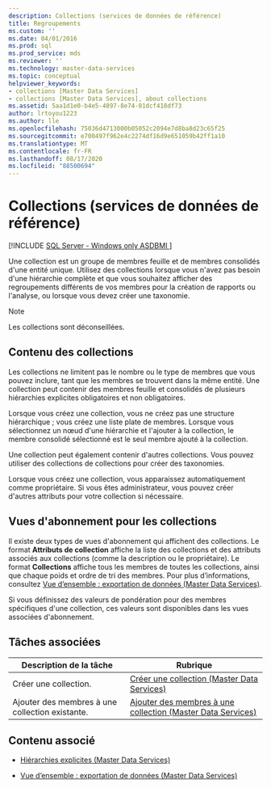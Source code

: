 ```yaml
---
description: Collections (services de données de référence)
title: Regroupements
ms.custom: ''
ms.date: 04/01/2016
ms.prod: sql
ms.prod_service: mds
ms.reviewer: ''
ms.technology: master-data-services
ms.topic: conceptual
helpviewer_keywords:
- collections [Master Data Services]
- collections [Master Data Services], about collections
ms.assetid: 5aa1d1e0-b4e5-4897-8e74-01dcf418df73
author: lrtoyou1223
ms.author: lle
ms.openlocfilehash: 75036d4713000b05052c2094e7d8ba8d23c65f25
ms.sourcegitcommit: e700497f962e4c2274df16d9e651059b42ff1a10
ms.translationtype: MT
ms.contentlocale: fr-FR
ms.lasthandoff: 08/17/2020
ms.locfileid: "88500694"
---
```

# <a name="collections-master-data-services"></a>Collections (services de données de référence)

[!INCLUDE [SQL Server - Windows only ASDBMI  ](../includes/applies-to-version/sql-windows-only-asdbmi.md)]

  Une collection est un groupe de membres feuille et de membres consolidés d'une entité unique. Utilisez des collections lorsque vous n'avez pas besoin d'une hiérarchie complète et que vous souhaitez afficher des regroupements différents de vos membres pour la création de rapports ou l'analyse, ou lorsque vous devez créer une taxonomie.  
  
> [!NOTE]  
>  Les collections sont déconseillées.  
  
## <a name="what-collections-contain"></a>Contenu des collections  
 Les collections ne limitent pas le nombre ou le type de membres que vous pouvez inclure, tant que les membres se trouvent dans la même entité. Une collection peut contenir des membres feuille et consolidés de plusieurs hiérarchies explicites obligatoires et non obligatoires.  
  
 Lorsque vous créez une collection, vous ne créez pas une structure hiérarchique ; vous créez une liste plate de membres. Lorsque vous sélectionnez un nœud d'une hiérarchie et l'ajouter à la collection, le membre consolidé sélectionné est le seul membre ajouté à la collection.  
  
 Une collection peut également contenir d'autres collections. Vous pouvez utiliser des collections de collections pour créer des taxonomies.  
  
 Lorsque vous créez une collection, vous apparaissez automatiquement comme propriétaire. Si vous êtes administrateur, vous pouvez créer d'autres attributs pour votre collection si nécessaire.  
  
## <a name="subscription-views-for-collections"></a>Vues d'abonnement pour les collections  
 Il existe deux types de vues d'abonnement qui affichent des collections. Le format **Attributs de collection** affiche la liste des collections et des attributs associés aux collections (comme la description ou le propriétaire). Le format **Collections** affiche tous les membres de toutes les collections, ainsi que chaque poids et ordre de tri des membres. Pour plus d’informations, consultez [Vue d’ensemble : exportation de données &#40;Master Data Services&#41;](../master-data-services/overview-exporting-data-master-data-services.md).  
  
 Si vous définissez des valeurs de pondération pour des membres spécifiques d'une collection, ces valeurs sont disponibles dans les vues associées d'abonnement.  
  
## <a name="related-tasks"></a>Tâches associées  
  
|Description de la tâche|Rubrique|  
|----------------------|-----------|  
|Créer une collection.|[Créer une collection &#40;Master Data Services&#41;](../master-data-services/create-a-collection-master-data-services.md)|  
|Ajouter des membres à une collection existante.|[Ajouter des membres à une collection &#40;Master Data Services&#41;](../master-data-services/add-members-to-a-collection-master-data-services.md)|  
  
## <a name="related-content"></a>Contenu associé  
  
-   [Hiérarchies explicites &#40;Master Data Services&#41;](../master-data-services/explicit-hierarchies-master-data-services.md)  
  
-   [Vue d’ensemble : exportation de données &#40;Master Data Services&#41;](../master-data-services/overview-exporting-data-master-data-services.md)  
  
  
